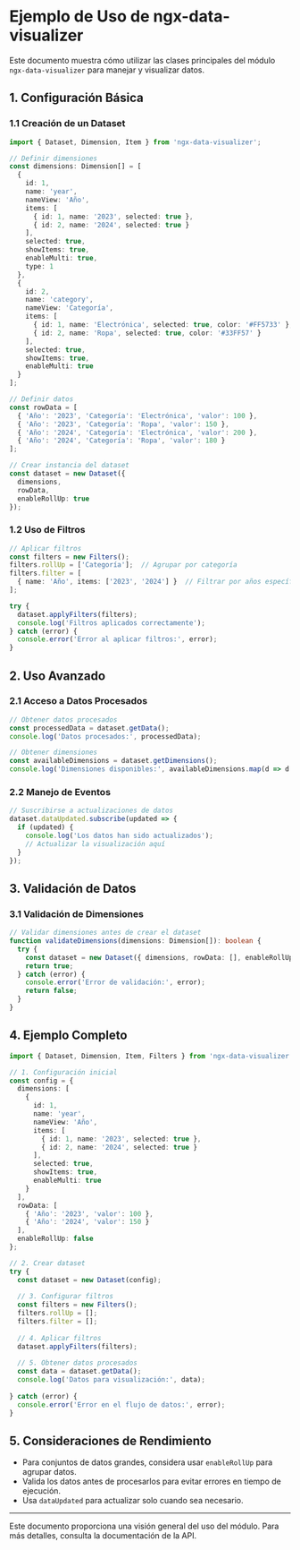 # Ejemplo de Uso de ngx-data-visualizer

Este documento muestra cómo utilizar las clases principales del módulo `ngx-data-visualizer` para manejar y visualizar datos.

## 1. Configuración Básica

### 1.1 Creación de un Dataset

```typescript
import { Dataset, Dimension, Item } from 'ngx-data-visualizer';

// Definir dimensiones
const dimensions: Dimension[] = [
  {
    id: 1,
    name: 'year',
    nameView: 'Año',
    items: [
      { id: 1, name: '2023', selected: true },
      { id: 2, name: '2024', selected: true }
    ],
    selected: true,
    showItems: true,
    enableMulti: true,
    type: 1
  },
  {
    id: 2,
    name: 'category',
    nameView: 'Categoría',
    items: [
      { id: 1, name: 'Electrónica', selected: true, color: '#FF5733' },
      { id: 2, name: 'Ropa', selected: true, color: '#33FF57' }
    ],
    selected: true,
    showItems: true,
    enableMulti: true
  }
];

// Definir datos
const rowData = [
  { 'Año': '2023', 'Categoría': 'Electrónica', 'valor': 100 },
  { 'Año': '2023', 'Categoría': 'Ropa', 'valor': 150 },
  { 'Año': '2024', 'Categoría': 'Electrónica', 'valor': 200 },
  { 'Año': '2024', 'Categoría': 'Ropa', 'valor': 180 }
];

// Crear instancia del dataset
const dataset = new Dataset({
  dimensions,
  rowData,
  enableRollUp: true
});
```

### 1.2 Uso de Filtros

```typescript
// Aplicar filtros
const filters = new Filters();
filters.rollUp = ['Categoría'];  // Agrupar por categoría
filters.filter = [
  { name: 'Año', items: ['2023', '2024'] }  // Filtrar por años específicos
];

try {
  dataset.applyFilters(filters);
  console.log('Filtros aplicados correctamente');
} catch (error) {
  console.error('Error al aplicar filtros:', error);
}
```

## 2. Uso Avanzado

### 2.1 Acceso a Datos Procesados

```typescript
// Obtener datos procesados
const processedData = dataset.getData();
console.log('Datos procesados:', processedData);

// Obtener dimensiones
const availableDimensions = dataset.getDimensions();
console.log('Dimensiones disponibles:', availableDimensions.map(d => d.nameView));
```

### 2.2 Manejo de Eventos

```typescript
// Suscribirse a actualizaciones de datos
dataset.dataUpdated.subscribe(updated => {
  if (updated) {
    console.log('Los datos han sido actualizados');
    // Actualizar la visualización aquí
  }
});
```

## 3. Validación de Datos

### 3.1 Validación de Dimensiones

```typescript
// Validar dimensiones antes de crear el dataset
function validateDimensions(dimensions: Dimension[]): boolean {
  try {
    const dataset = new Dataset({ dimensions, rowData: [], enableRollUp: false });
    return true;
  } catch (error) {
    console.error('Error de validación:', error);
    return false;
  }
}
```

## 4. Ejemplo Completo

```typescript
import { Dataset, Dimension, Item, Filters } from 'ngx-data-visualizer';

// 1. Configuración inicial
const config = {
  dimensions: [
    {
      id: 1,
      name: 'year',
      nameView: 'Año',
      items: [
        { id: 1, name: '2023', selected: true },
        { id: 2, name: '2024', selected: true }
      ],
      selected: true,
      showItems: true,
      enableMulti: true
    }
  ],
  rowData: [
    { 'Año': '2023', 'valor': 100 },
    { 'Año': '2024', 'valor': 150 }
  ],
  enableRollUp: false
};

// 2. Crear dataset
try {
  const dataset = new Dataset(config);
  
  // 3. Configurar filtros
  const filters = new Filters();
  filters.rollUp = [];
  filters.filter = [];
  
  // 4. Aplicar filtros
  dataset.applyFilters(filters);
  
  // 5. Obtener datos procesados
  const data = dataset.getData();
  console.log('Datos para visualización:', data);
  
} catch (error) {
  console.error('Error en el flujo de datos:', error);
}
```

## 5. Consideraciones de Rendimiento

- Para conjuntos de datos grandes, considera usar `enableRollUp` para agrupar datos.
- Valida los datos antes de procesarlos para evitar errores en tiempo de ejecución.
- Usa `dataUpdated` para actualizar solo cuando sea necesario.

---

Este documento proporciona una visión general del uso del módulo. Para más detalles, consulta la documentación de la API.
